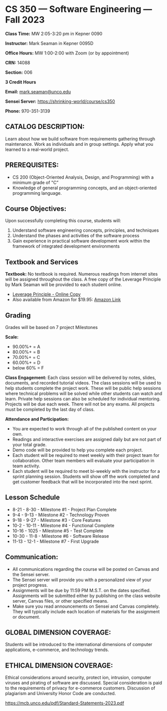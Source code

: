 # CS 350 — Software Engineering — Fall 2023

**Class Time:** MW 2:05-3:20 pm in Kepner 0090  

**Instructor:** Mark Seaman in Kepner 0095D  

**Office Hours:** MW 1:00-2:00 with Zoom  (or by appointment)

**CRN:** 14088  

**Section:** 006  

**3 Credit Hours**  

**Email:** mark.seaman@unco.edu  

**Sensei Server:** [https://shrinking-world/course/cs350](https://shrinking-world/course/cs350)

**Phone:** 970-351-3139  


## CATALOG DESCRIPTION: 
Learn about how we build software from requirements gathering through maintenance. Work as individuals and in group settings. Apply what you learned to a real-world project.


## PREREQUISITES: 
- CS 200 (Object-Oriented Analysis, Design, and Programming) with a minimum grade of "C”
- Knowledge of general programming concepts, and an object-oriented programming language.


## Course Objectives:
Upon successfully completing this course, students will:
1. Understand software engineering concepts, principles, and techniques
2. Understand the phases and activities of the software process
3. Gain experience in practical software development work within the framework of integrated development environments


## Textbook and Services

**Textbook:**
No textbook is required. Numerous readings from internet sites will be assigned throughout the class.
A free copy of the Leverage Principle by Mark Seaman will be provided to each student online.
- [Leverage Principle - Online Copy](https://shrinking-world.com/book/Leverage/Index)
- Also available from Amazon for $19.95: [Amazon Link](https://www.amazon.com/Leverage-Principle-Architects-Optimizing-Development-ebook/dp/B01945JLIS)


## Grading

Grades will be based on 7 project Milestones


**Scale:**

- 90.00%+ = A
- 80.00%+ = B
- 70.00%+ = C
- 60.00%+ = D
- below 60% = F

**Class Engagement:**
Each class session will be delivered by notes, slides, documents, and recorded tutorial videos.
The class sessions will be used to help students complete the project work. These will be public help sessions where technical problems will be solved while other students can watch and learn.
Private help sessions can also be scheduled for individual mentoring.
Projects will be due each week. There will not be any exams.
All projects must be completed by the last day of class.

**Attendance and Participation:**

- You are expected to work through all of the published content on your own.
- Readings and interactive exercises are assigned daily but are not part of your total grade.
- Demo code will be provided to help you complete each project.
- Each student will be required to meet weekly with their project team for collaboration. Other team members will evaluate your participation in team activity.
- Each student will be required to meet bi-weekly with the instructor for a sprint planning session. Students will show off the work completed and get customer feedback that will be incorporated into the next sprint.


## Lesson Schedule

- 8-21 - 8-30 - Milestone #1 - Project Plan Complete
- 9-4  - 9-13  - Milestone #2 - Technology Proven
- 9-18 - 9-27 - Milestone #3 - Core Features
- 10-2 - 10-11 - Milestone #4 - Functional Complete
- 10-16 - 1025 - Milestone #5 - Test Complete
- 10-30 - 11-8 - Milestone #6 - Software Release
- 11-13 - 12-1 - Milestone #7 - First Upgrade


## Communication:

- All communications regarding the course will be posted on Canvas and the Sensei server.
- The Sensei server will provide you with a personalized view of your project progress.
- Assignments will be due by 11:59 PM M.S.T. on the dates specified. Assignments will be submitted either by publishing on the class website server, Canvas files, or other specified means.
- Make sure you read announcements on Sensei and Canvas completely. They will typically include each location of materials for the assignment or document.


## GLOBAL DIMENSION COVERAGE:
  Students will be introduced to the international dimensions of computer applications, e-commerce, and technology trends. 

 
## ETHICAL DIMENSION COVERAGE:
   Ethical considerations around security, protect ion, intrusion, computer viruses and pirating of software are discussed. Special consideration is paid to the requirements of privacy for e-commerce customers. Discussion of plagiarism and University Honor Code are conducted. 

 

https://mcb.unco.edu/pdf/Standard-Statements-2023.pdf
